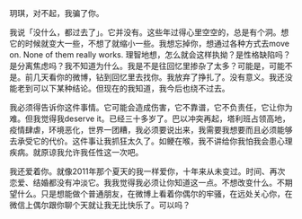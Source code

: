 玥琪，对不起，我骗了你。

我说「没什么，都过去了」。它并没有。这些年过得心里空空的，总是有个洞。想它的时候就变大一些，不想了就缩小一些。我想忘掉你，想通过各种方式去move on. None of them really works. 理智地想，怎么就会这样执拗？是性格缺陷吗？是分离焦虑吗？我不知道为什么。我是不是往回忆里掺杂了太多？可能是，可能不是。前几天看你的微博，钻到回忆里去找你。我放弃了挣扎了。没有意义。我还没能老到可以下某种结论。但现在的我知道，我今后也绕不过去。

我必须得告诉你这件事情。它可能会造成伤害，它不靠谱，它不负责任，它让你为难。但我觉得我deserve it。已经三十多岁了。巴以冲突再起，塔利班占领高地，疫情肆虐，环境恶化，世界一团糟，我必须要说出来，我需要我想要而且必须能够去承受它的代价。这件事让我抓狂太久了。如鲠在喉，我不讲给你我怕我会患心理疾病。就原谅我允许我任性这一次吧。

我还爱着你。就像2011年那个夏天的我一样爱你，十年来从未变过。时间、再次恋爱、结婚都没有冲淡它。我我觉得我必须让你知道这一点。不想改变什么。不期望什么。只是想能做个普通朋友，在微博上看着你偶尔的牢骚，在远处关心你，在微信上偶尔跟你聊个天就让我无比快乐了。可以吗？